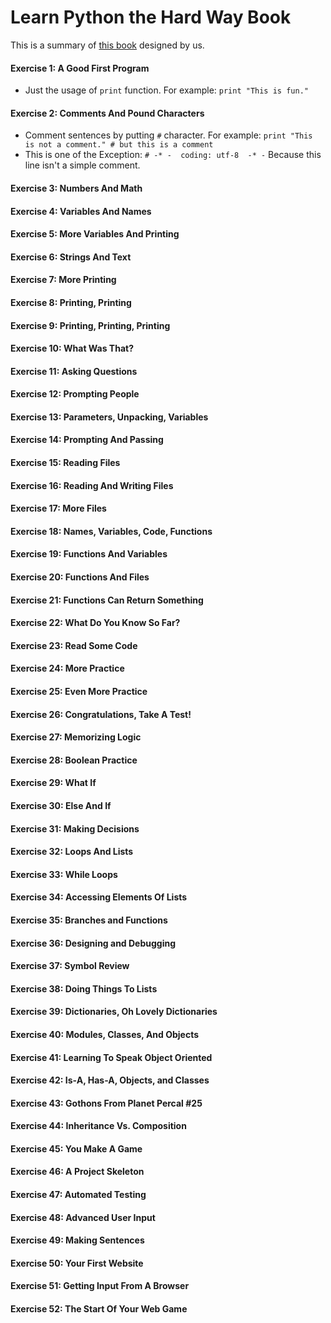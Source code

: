 # Learn Python the Hard Way Book 

This is a summary of [this book](https://learnpythonthehardway.org/book/) designed by us.

#### Exercise 1: A Good First Program
* Just the usage of `print` function. For example: `print "This is fun."`

#### Exercise 2: Comments And Pound Characters
* Comment sentences by putting `#` character. For example: `print "This is not a comment." # but this is a comment`
* This is one of the Exception: ` # -* -  coding: utf-8  -* - ` Because this line isn't a simple comment.
#### Exercise 3: Numbers And Math
#### Exercise 4: Variables And Names
#### Exercise 5: More Variables And Printing
#### Exercise 6: Strings And Text
#### Exercise 7: More Printing
#### Exercise 8: Printing, Printing
#### Exercise 9: Printing, Printing, Printing
#### Exercise 10: What Was That?
#### Exercise 11: Asking Questions
#### Exercise 12: Prompting People
#### Exercise 13: Parameters, Unpacking, Variables
#### Exercise 14: Prompting And Passing
#### Exercise 15: Reading Files
#### Exercise 16: Reading And Writing Files
#### Exercise 17: More Files
#### Exercise 18: Names, Variables, Code, Functions
#### Exercise 19: Functions And Variables
#### Exercise 20: Functions And Files
#### Exercise 21: Functions Can Return Something
#### Exercise 22: What Do You Know So Far?
#### Exercise 23: Read Some Code
#### Exercise 24: More Practice
#### Exercise 25: Even More Practice
#### Exercise 26: Congratulations, Take A Test!
#### Exercise 27: Memorizing Logic
#### Exercise 28: Boolean Practice
#### Exercise 29: What If
#### Exercise 30: Else And If
#### Exercise 31: Making Decisions
#### Exercise 32: Loops And Lists
#### Exercise 33: While Loops
#### Exercise 34: Accessing Elements Of Lists
#### Exercise 35: Branches and Functions
#### Exercise 36: Designing and Debugging
#### Exercise 37: Symbol Review
#### Exercise 38: Doing Things To Lists
#### Exercise 39: Dictionaries, Oh Lovely Dictionaries
#### Exercise 40: Modules, Classes, And Objects
#### Exercise 41: Learning To Speak Object Oriented
#### Exercise 42: Is-A, Has-A, Objects, and Classes
#### Exercise 43: Gothons From Planet Percal #25
#### Exercise 44: Inheritance Vs. Composition
#### Exercise 45: You Make A Game
#### Exercise 46: A Project Skeleton
#### Exercise 47: Automated Testing
#### Exercise 48: Advanced User Input
#### Exercise 49: Making Sentences
#### Exercise 50: Your First Website
#### Exercise 51: Getting Input From A Browser
#### Exercise 52: The Start Of Your Web Game

